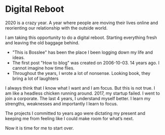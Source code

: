 
# Digital Reboot
2020 is a crazy year. A year where people are moving their lives online and reorienting our relationship with the outside world.

I am taking this opportunity to do a digital reboot. Starting everything fresh and leaving the old baggage behind.

- "This is Bosslee" has been the place I been logging down my life and ideas.
- The first post "How to blog" was created on 2006-10-03. 14 years ago. I cannot imagine how time flies. 
- Throughout the years, I wrote a lot of nonsense. Looking book, they bring a lot of laughters 

I always think that I know what I want and I am focus. But this is not true. I am like a headless chicken running around. 
2017, my startup failed. I went to join a corporate. The last 4 years, I understand myself better. I learn my strengths, weaknesses and importantly I learn to focus.

The projects I committed to years ago were dictating my present and keeping me from feeling like I could make room for what’s next. 

Now it is time for me to start over. 
